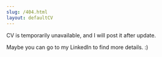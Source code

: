 ```yaml
---
slug: /404.html
layout: defaultCV
---
```


<div class="not-found-container">
<p>CV is temporarily unavailable, and I will post it after update.</p>
  <p>Maybe you can go to my LinkedIn to find more details. :)</p>
</div>
